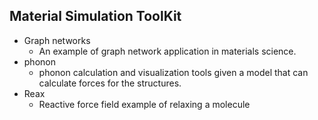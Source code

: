 ## Material Simulation ToolKit

- Graph networks
    - An example of graph network application in materials science. 
- phonon
    - phonon calculation and visualization tools given a model that can calculate forces for the structures.
- Reax
    - Reactive force field example of relaxing a molecule
